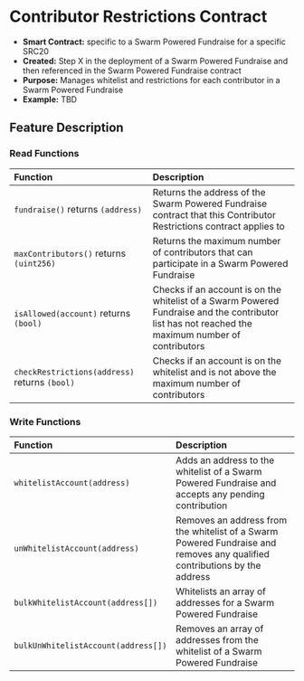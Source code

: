 # Contributor Restrictions Contract

* **Smart Contract:** specific to a Swarm Powered Fundraise for a specific SRC20
* **Created:**  Step X in the deployment of a Swarm Powered Fundraise and then referenced in the Swarm Powered Fundraise contract 
* **Purpose:** Manages whitelist and restrictions for each contributor in a Swarm Powered Fundraise
* **Example:**  TBD

## Feature Description

### Read Functions

| Function | Description |
| :--- | :--- |
| `fundraise()` returns `(address)` | Returns the address of the Swarm Powered Fundraise contract that this Contributor Restrictions contract applies to |
| `maxContributors()` returns `(uint256)` | Returns the maximum number of contributors that can participate in a Swarm Powered Fundraise |
| `isAllowed(account)` returns `(bool)` | Checks if an account is on the whitelist of a Swarm Powered Fundraise and the contributor list has not reached the maximum number of contributors |
| `checkRestrictions(address)` returns `(bool)` | Checks if an account is on the whitelist and is not above the maximum number of contributors |

### Write Functions

| Function | Description |
| :--- | :--- |
| `whitelistAccount(address)` | Adds an address to the whitelist of a Swarm Powered Fundraise and accepts any pending contribution |
| `unWhitelistAccount(address)` | Removes an address from the whitelist of a Swarm Powered Fundraise and removes any qualified contributions by the address |
| `bulkWhitelistAccount(address[])` | Whitelists an array of addresses for a Swarm Powered Fundraise |
| `bulkUnWhitelistAccount(address[])` | Removes an array of addresses from the whitelist of a Swarm Powered Fundraise |